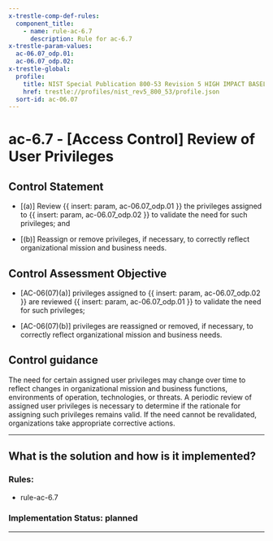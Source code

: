 ```yaml
---
x-trestle-comp-def-rules:
  component_title:
    - name: rule-ac-6.7
      description: Rule for ac-6.7
x-trestle-param-values:
  ac-06.07_odp.01:
  ac-06.07_odp.02:
x-trestle-global:
  profile:
    title: NIST Special Publication 800-53 Revision 5 HIGH IMPACT BASELINE
    href: trestle://profiles/nist_rev5_800_53/profile.json
  sort-id: ac-06.07
---
```


# ac-6.7 - \[Access Control\] Review of User Privileges

## Control Statement

- \[(a)\] Review {{ insert: param, ac-06.07_odp.01 }} the privileges assigned to {{ insert: param, ac-06.07_odp.02 }} to validate the need for such privileges; and

- \[(b)\] Reassign or remove privileges, if necessary, to correctly reflect organizational mission and business needs.

## Control Assessment Objective

- \[AC-06(07)(a)\] privileges assigned to {{ insert: param, ac-06.07_odp.02 }} are reviewed {{ insert: param, ac-06.07_odp.01 }} to validate the need for such privileges;

- \[AC-06(07)(b)\] privileges are reassigned or removed, if necessary, to correctly reflect organizational mission and business needs.

## Control guidance

The need for certain assigned user privileges may change over time to reflect changes in organizational mission and business functions, environments of operation, technologies, or threats. A periodic review of assigned user privileges is necessary to determine if the rationale for assigning such privileges remains valid. If the need cannot be revalidated, organizations take appropriate corrective actions.

______________________________________________________________________

## What is the solution and how is it implemented?

<!-- For implementation status enter one of: implemented, partial, planned, alternative, not-applicable -->

<!-- Note that the list of rules under ### Rules: is read-only and changes will not be captured after assembly to JSON -->

<!-- Add control implementation description here for control: ac-6.7 -->

### Rules:

  - rule-ac-6.7

### Implementation Status: planned

______________________________________________________________________
